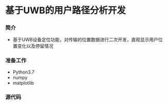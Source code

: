 
基于UWB的用户路径分析开发
===

### 简介

* 基于UWB设备定位功能，对传输的位置数据进行二次开发，直观显示用户位置变化以及停留情况

### 准备工作  
* Python3.7
* numpy
* matplotlib  
### 源代码
